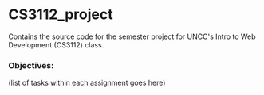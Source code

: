 # CS3112_project

Contains the source code for the semester project for UNCC's Intro to Web Development (CS3112) class.

### Objectives:

(list of tasks within each assignment goes here)
